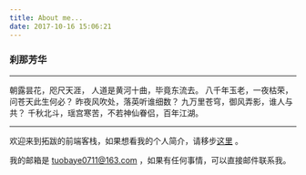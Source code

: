 ```yaml
---
title: About me...
date: 2017-10-16 15:06:21
---
```

### 刹那芳华

***

朝露昙花，咫尺天涯，
人道是黄河十曲，毕竟东流去。
八千年玉老，一夜枯荣，问苍天此生何必？
昨夜风吹处，落英听谁细数？
九万里苍穹，御风弄影，谁人与共？
千秋北斗，瑶宫寒苦，不若神仙眷侣，百年江湖。

***

欢迎来到拓跋的前端客栈，如果想看我的个人简介，请移步[这里](https://tuobaye.com/resume) 。

我的邮箱是 [tuobaye0711@163.com](mailto:tuobaye0711@163.com) ，如果有任何事情，可以直接邮件联系我。
